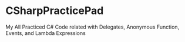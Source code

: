 # CSharpPracticePad
My All Practiced C# Code related with  Delegates, Anonymous Function, Events, and Lambda Expressions
